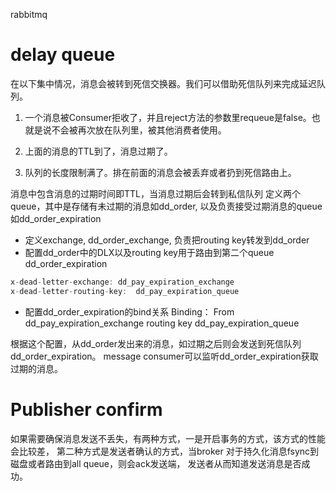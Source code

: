 rabbitmq

# delay queue
在以下集中情况，消息会被转到死信交换器。我们可以借助死信队列来完成延迟队列。

1. 一个消息被Consumer拒收了，并且reject方法的参数里requeue是false。也就是说不会被再次放在队列里，被其他消费者使用。

2. 上面的消息的TTL到了，消息过期了。

3. 队列的长度限制满了。排在前面的消息会被丢弃或者扔到死信路由上。

消息中包含消息的过期时间即TTL，当消息过期后会转到私信队列
定义两个queue，其中是存储有未过期的消息如dd_order, 以及负责接受过期消息的queue如dd_order_expiration

- 定义exchange, dd_order_exchange, 负责把routing key转发到dd_order
- 配置dd_order中的DLX以及routing key用于路由到第二个queue dd_order_expiration
```java
x-dead-letter-exchange:	dd_pay_expiration_exchange
x-dead-letter-routing-key:	dd_pay_expiration_queue
```
- 配置dd_order_expiration的bind关系
Binding：
From dd_pay_expiration_exchange
routing key dd_pay_expiration_queue

根据这个配置，从dd_order发出来的消息，如过期之后则会发送到死信队列dd_order_expiration。
message consumer可以监听dd_order_expiration获取过期的消息。

# Publisher confirm
如果需要确保消息发送不丢失，有两种方式，一是开启事务的方式，该方式的性能会比较差，
第二种方式是发送者确认的方式，当broker 对于持久化消息fsync到磁盘或者路由到all queue，则会ack发送端，
发送者从而知道发送消息是否成功。

